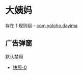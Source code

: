 # 大姨妈

存在 1 规则组 - [com.yoloho.dayima](/src/apps/com.yoloho.dayima.ts)

## 广告弹窗

默认禁用

- [快照-0](https://i.gkd.li/i/13800255)
